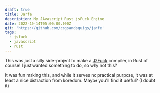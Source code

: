 ```yaml
---
draft: true
title: Jarfe
description: My JAvascript Rust jsFuck Engine
date: 2022-10-14T05:00:00.000Z
git: 'https://github.com/cogsandsquigs/jarfe'
tags:
  - jsfuck
  - javascript
  - rust
---
```


This was just a silly side-project to make a [JSFuck](https://jsfuck.com/) compiler, in Rust of course! I just wanted something to do, so why not this?

It was fun making this, and while it serves no practical purpose, it was at least a nice distraction from boredom. Maybe you'll find it useful? (I doubt it)
